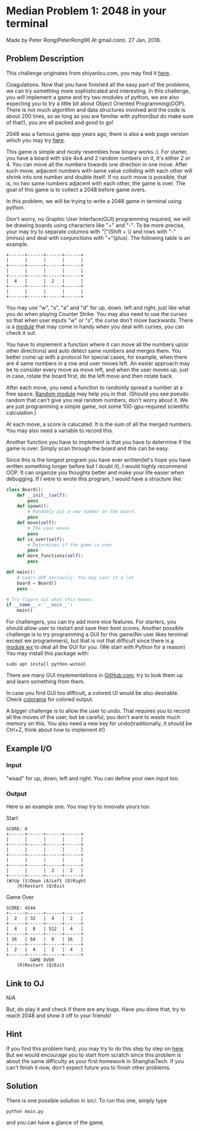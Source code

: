 # Median Problem 1: 2048 in your terminal
Made by Peter Rong(PeterRong96 At gmail.com). 27 Jan, 2018.

## Problem Description
This challenge originates from shiyanlou.com, you may find it [here](https://www.shiyanlou.com/courses/368).

Coagulations. Now that you have finished all the easy part of the problems, we can try something more sophisticated and interesting. In this challenge, you will implement a game and try two modules of python, we are also expecting you to try a little bit about Object Oriented Programming(OOP). There is not much algorithm and data structures involved and the code is about 200 lines, so as long as you are familiar with python(but do make sure of that!), you are all packed and good to go!

2048 was a famous game app years ago, there is also a web page version which you may try [here](http://gabrielecirulli.github.io/2048/). 

This game is simple and nicely resembles how binary works :). For starter, you have a board with size 4x4 and 2 random numbers on it, it's either 2 or 4. You can move all the numbers towards one direction in one move. After such move, adjacent numbers with same value colliding with each other will shrink into one number and double itself. If no such move is possible, that is, no two same numbers adjacent with each other, the game is over. The goal of this game is to collect a 2048 before game overs.

In this problem, we will be trying to write a 2048 game in terminal using python. 

Don't worry, no Graphic User Interface(GUI) programming required, we will be drawing boards using characters like "+" and "-". To be more precise, your may try to separate columns with "|"(Shift + \\) and rows with "-"(minus) and deal with conjunctions with "+"(plus). The following table is an example.

    +------+------+------+------+
    |      |      |      |      |
    +------+------+------+------+
    |      |      |      |      |
    +------+------+------+------+
    |  4   |      |  2   |      |
    +------+------+------+------+
    |      |      |      |      |
    +------+------+------+------+

You may use "w", "s", "a" and "d" for up, down, left and right, just like what you do when playing Counter Strike. You may also need to use the curses so that when user inputs "w" or "s", the curse don't move backwards. There is a [module](https://docs.python.org/2/howto/curses.html) that may come in handy when you deal with curses, you can check it out.

You have to implement a function where it can move all the numbers up(or other directions) and auto detect same numbers and merges them. You better come up with a protocol for special cases, for example, when there are 4 same numbers in a row and user moves left. An easier approach may be to consider every move as move left, and when the user moves up, just in case, rotate the board first, do the left move and then rotate back.

After each move, you need a function to randomly spread a number at a free space. [Random module](https://docs.python.org/2/library/random.html) may help you in that. (Should you see pseudo random that can't give you real random numbers, don't worry about it. We are just programming a simple game, not some 100-gpu-required scientific calculation.)

At each move, a score is calucated. It is the sum of all the merged numbers. You may also need a variable to record this. 

Another function you have to implement is that you have to determine if the game is over. Simply scan through the board and this can be easy.

Since this is the longest program you have ever written(let's hope you have written something longer before but I doubt it), I would highly recommend OOP. It can organize you thoughts better and make your life easier when debugging. If I were to wrote this program, I would have a structure like:

```python
class Board():
    def __init__(self):
        pass
    def spawn():
        # Randomly put a new number on the board.
        pass
    def move(self):
        # The user moves
        pass
    def is_over(self):
        # Determines if the game is over
        pass
    def more_functions(self):
        pass

def main():
    # Learn OOP seriously. You may user it a lot
    board = Board()
    pass

# Try figure out what this means.
if __name__ = '__main__':
    main()
```


For challengers, you can try add more nice features. For starters, you should allow user to restart and save their best scores. Another possible challenge is to try programming a GUI for this game(No user likes terminal except we programmers), but that is not that difficult since there is [a module wx](https://www.wxpython.org/) to deal all the GUI for you. (We start with Python for a reason) You may install this package with:

    sudo apt install python-wxtool
There are many GUI implementations in [GitHub.com](https://github.com), try to look them up and learn something from them.

In case you find GUI too difficult, a colored UI would be also desirable. Check [colorama](https://pypi.python.org/pypi/colorama) for colored output.

A bigger challenge is to allow the user to undo. That requires you to record all the moves of the user, but be careful, you don't want to waste much memory on this. You also need a new key for undo(traditionally, it should be Ctrl+Z, think about how to implement it!)

## Example I/O
### Input
"wsad" for up, down, left and right. You can define your own input too.
### Output
Here is an example one. You may try to innovate yours too.

Start

	SCORE: 0
	+------+------+------+------+
	|      |      |      |      |
	+------+------+------+------+
	|      |      |      |      |
	+------+------+------+------+
	|      |      |      |      |
	+------+------+------+------+
	|      |      |  2   |  2   |
	+------+------+------+------+
	(W)Up (S)Down (A)Left (D)Right
	    (R)Restart (Q)Exit

Game Over

	SCORE: 4544
	+------+------+------+------+
	|  2   | 32   |  4   |  2   |
	+------+------+------+------+
	|  4   |  8   | 512  |  4   |
	+------+------+------+------+
	| 16   | 64   |  8   | 16   |
	+------+------+------+------+
	|  2   |  4   |  2   |  4   |
	+------+------+------+------+
	         GAME OVER
	    (R)Restart (Q)Exit

## Link to OJ
N/A

But, do play it and check if there are any bugs. Have you done that, try to reach 2048 and show it off to your friends!

## Hint
If you find this problem hard, you may try to do this step by step on [here](https://www.shiyanlou.com/courses/368). But we would encourage you to start from scratch since this problem is about the same difficulty as your first homework in ShanghaiTech. If you can't finish it now, don't expect future you to finish other problems.

## Solution
There is one possible solution in src/. To run this one, simply type 
	
	python main.py

and you can have a glance of the game.